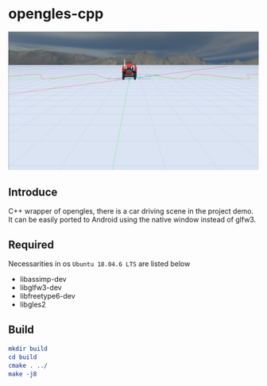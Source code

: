 # opengles-cpp

![](./opengl-cpp.png)

## Introduce

C++ wrapper of opengles, there is a car driving scene in the project demo. It can be easily ported to Android using the native window instead of glfw3.

## Required

Necessarities in os `Ubuntu 18.04.6 LTS` are listed below

- libassimp-dev
- libglfw3-dev
- libfreetype6-dev
- libgles2

## Build

```cmake
mkdir build
cd build
cmake . ../
make -j8
```

